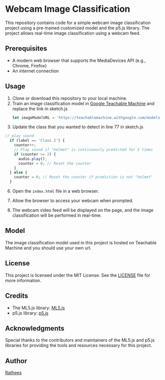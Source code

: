 # Webcam Image Classification

This repository contains code for a simple webcam image classification project using a pre-trained customized model and the p5.js library. The project allows real-time image classification using a webcam feed.

## Prerequisites

- A modern web browser that supports the MediaDevices API (e.g., Chrome, Firefox)
- An internet connection

## Usage

1. Clone or download this repository to your local machine.
2. Train an image classification model in [Google Teachable Machine](https://teachablemachine.withgoogle.com/train/image) and replace the link in sketch.js
   ```js
   let imageModelURL = 'https://teachablemachine.withgoogle.com/models/psEZTkqnk/';
   ```
4. Update the class that you wanted to detect in line 77 in sketch.js
  ```js
  // play sound
    if (label == 'Class 2') {
      counter++;
      // Play sound if "helmet" is continuously predicted for 5 times
      if (counter >= 2) {
        audio.play();
        counter = 0; // Reset the counter
      }
    } else {
      counter = 0; // Reset the counter if prediction is not "helmet"
    }
  ```

6. Open the `index.html` file in a web browser.

7. Allow the browser to access your webcam when prompted.

8. The webcam video feed will be displayed on the page, and the image classification will be performed in real-time.

## Model

The image classification model used in this project is hosted on Teachable Machine and you should use your own url.

## License

This project is licensed under the MIT License. See the [LICENSE](LICENSE) file for more information.

## Credits

- The ML5.js library: [ML5.js](https://ml5js.org/)
- p5.js library: [p5.js](https://p5js.org/)

## Acknowledgments

Special thanks to the contributors and maintainers of the ML5.js and p5.js libraries for providing the tools and resources necessary for this project.

## Author

[Rathees](https://github.com/ratheesk)
